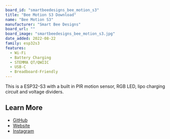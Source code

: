 ```yaml
---
board_id: "smartbeedesigns_bee_motion_s3"
title: "Bee Motion S3 Download"
name: "Bee Motion S3"
manufacturer: "Smart Bee Designs"
board_url: ""
board_image: "smartbeedesigns_bee_motion_s3.jpg"
date_added: 2022-08-22
family: esp32s3
features:
  - Wi-Fi
  - Battery Charging
  - STEMMA QT/QWIIC
  - USB-C
  - Breadboard-Friendly
---
```


This is a ESP32-S3 with a built in PIR motion sensor, RGB LED, lipo charging circuit and voltage dividers.

## Learn More

* [GitHub](http://github.com/strid3r21/BeeMotionS3/)
* [Website](https://www.smartbeedesigns.com)
* [Instagram](https://www.instagram.com/smartbeedesigns/)
